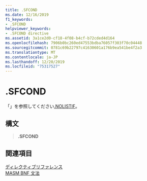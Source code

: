 ```yaml
---
title: .SFCOND
ms.date: 12/16/2019
f1_keywords:
- .SFCOND
helpviewer_keywords:
- .SFCOND directive
ms.assetid: 3a1ce2d0-cf18-4f08-b4cf-b72cded4d164
ms.openlocfilehash: 7906b0bc260ed47553bdba76057f303f70c04448
ms.sourcegitcommit: 0781c69b22797c41630601a176b9ea541be4f2a3
ms.translationtype: MT
ms.contentlocale: ja-JP
ms.lasthandoff: 12/20/2019
ms.locfileid: "75317527"
---
```

# <a name="sfcond"></a>.SFCOND

「」を参照してください[.NOLISTIF](dot-nolistif.md)。

## <a name="syntax"></a>構文

> **.SFCOND**

## <a name="see-also"></a>関連項目

[ディレクティブリファレンス](directives-reference.md)\
[MASM BNF 文法](masm-bnf-grammar.md)
